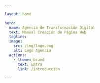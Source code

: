 ```yaml
---

layout: home

hero:
  name: Agencia de Transformación Digital
  text: Manual Creación de Página Web
  tagline:
  image:
    src: /img/logo.png
    alt: Logo Agencia 
  actions:
    - theme: brand
      text: Entra
      link: /introduccion

---
```




